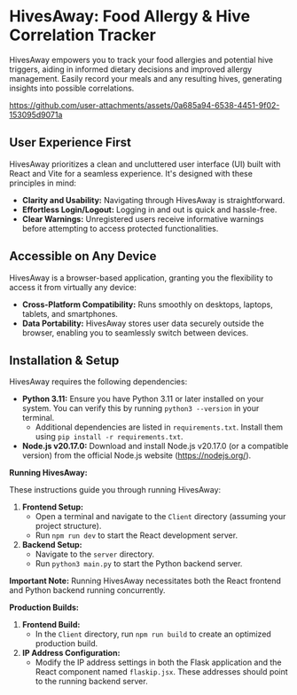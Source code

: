 # HivesAway: Food Allergy & Hive Correlation Tracker

HivesAway empowers you to track your food allergies and potential hive triggers, aiding in informed dietary decisions and improved allergy management. Easily record your meals and any resulting hives, generating insights into possible correlations.



https://github.com/user-attachments/assets/0a685a94-6538-4451-9f02-153095d9071a



## User Experience First

HivesAway prioritizes a clean and uncluttered user interface (UI) built with React and Vite for a seamless experience. It's designed with these principles in mind:

- **Clarity and Usability:** Navigating through HivesAway is straightforward.
- **Effortless Login/Logout:** Logging in and out is quick and hassle-free.
- **Clear Warnings:** Unregistered users receive informative warnings before attempting to access protected functionalities.

## Accessible on Any Device

HivesAway is a browser-based application, granting you the flexibility to access it from virtually any device:

- **Cross-Platform Compatibility:** Runs smoothly on desktops, laptops, tablets, and smartphones.
- **Data Portability:** HivesAway stores user data securely outside the browser, enabling you to seamlessly switch between devices.

## Installation & Setup

HivesAway requires the following dependencies:

- **Python 3.11:** Ensure you have Python 3.11 or later installed on your system. You can verify this by running `python3 --version` in your terminal.
   - Additional dependencies are listed in `requirements.txt`. Install them using `pip install -r requirements.txt`.
- **Node.js v20.17.0:** Download and install Node.js v20.17.0 (or a compatible version) from the official Node.js website (https://nodejs.org/).

**Running HivesAway:**

These instructions guide you through running HivesAway:

1. **Frontend Setup:**
   - Open a terminal and navigate to the `Client` directory (assuming your project structure).
   - Run `npm run dev` to start the React development server.
2. **Backend Setup:**
   - Navigate to the `server` directory.
   - Run `python3 main.py` to start the Python backend server.

**Important Note:** Running HivesAway necessitates both the React frontend and Python backend running concurrently.

**Production Builds:**

1. **Frontend Build:**
   - In the `Client` directory, run `npm run build` to create an optimized production build.
2. **IP Address Configuration:**
   - Modify the IP address settings in both the Flask application and the React component named `flaskip.jsx`. These addresses should point to the running backend server.
